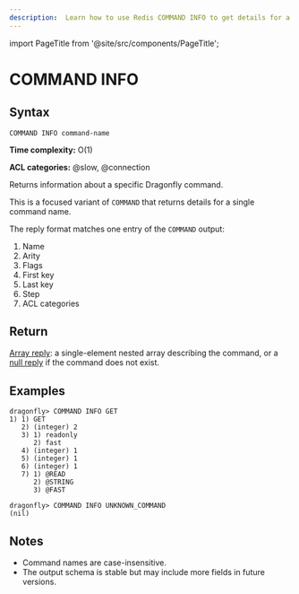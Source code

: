 ```yaml
---
description:  Learn how to use Redis COMMAND INFO to get details for a specific command.
---
```


import PageTitle from '@site/src/components/PageTitle';

# COMMAND INFO

<PageTitle title="Redis COMMAND INFO Command (Documentation) | Dragonfly" />

## Syntax

    COMMAND INFO command-name

**Time complexity:** O(1)

**ACL categories:** @slow, @connection

Returns information about a specific Dragonfly command.

This is a focused variant of `COMMAND` that returns details for a single command name.

The reply format matches one entry of the `COMMAND` output:

1. Name
2. Arity
3. Flags
4. First key
5. Last key
6. Step
7. ACL categories

## Return

[Array reply](https://redis.io/docs/latest/develop/reference/protocol-spec/#arrays): a single-element nested array describing the command, or a [null reply](https://redis.io/docs/latest/develop/reference/protocol-spec/#nulls) if the command does not exist.

## Examples

```shell
dragonfly> COMMAND INFO GET
1) 1) GET
   2) (integer) 2
   3) 1) readonly
      2) fast
   4) (integer) 1
   5) (integer) 1
   6) (integer) 1
   7) 1) @READ
      2) @STRING
      3) @FAST
```

```shell
dragonfly> COMMAND INFO UNKNOWN_COMMAND
(nil)
```

## Notes

- Command names are case-insensitive.
- The output schema is stable but may include more fields in future versions.
